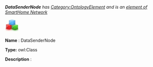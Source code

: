 ___DataSenderNode__ 
 has
 [Category:OntologyElement](../../Category/OntologyElement "Category:OntologyElement") 
 and is an
 [element of](../../Property/ElementOf "Property:ElementOf") 
[SmartHome Network](../../Submissions/SmartHome_Network "Submissions:SmartHome Network")_




  





[![Class](../public/images/thumb/2/27/Class.gif/45px-Class.gif)](../../Image/Class.gif "Class")


__Name__ 
 : DataSenderNode
 



__Type:__ 
 owl:Class
 



__Description__ 
 :